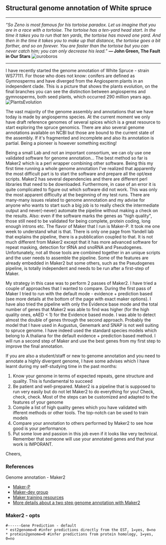 



## Structural genome annotation of White spruce

*******

*“So Zeno is most famous for his tortoise paradox. Let us imagine that you are in a race with a tortoise. The tortoise has a ten-yard head start. In the time it takes you to run that ten yards, the tortoise has moved one yard. And then in the time it takes you to make up that distance, the tortoise goes a bit farther, and so on forever. You are faster than the tortoise but you can never catch him; you can only decrease his lead.”* 
**― John Green, The Fault in Our Stars**
![ouroboros](http://ichef.bbci.co.uk/wwfeatures/wm/live/624_351/images/live/p0/5q/2d/p05q2dlr.jpg)

***************

I have recently started the genome annotation of White Spruce - strain WS77111. For those who does not know: conifers are defined as Gymnosperms and have diverged from the Angiosperm plants in an independent clade.
This is a picture that shows the plants evolution, on the final branches you can see the distinction between angiosperms and gymnosperms, both seed plants, which occurred 290 million years ago.
![PlantsEvolution](https://langdalelab.files.wordpress.com/2015/07/untitled.jpg)

The vast majority of the genome assembly and annotations that we have today is made by angiosperms species. At the current moment we only have draft reference genomes of several spices which is a great resource to start exploring the spruce genomics. There are also several genome annotations available on NCBI but those are bound to the current state of the assembly. If it's fragmented and incomplete and also its annotation is partial. Being a pioneer is however something exciting! 

Being a small Lab and not an important consortium, we can oly use one validated software for genome annotation... The best method so far is Maker2 which is a perl wrapper combining other software. Being this my first time running a whole genome annotation I've realized that apparently the most difficult part is to start the software and prepare all the opt/exe scripts. Maker2 has several dependencies and there are different perl libraries that need to be downloaded. Furthermore, in case of an error it is quite complicated to figure out which software did not work. This was only the most apparent difficulty at the beginning of my test runs. There are many-many issues related to genome annnotation and my advise for anyone who wants to start such a big job is to really check the intermediate output and never(-never) automate the pipeline without making a check on the results. Also: even if the software marks the genes as "high quality", those still need to be validated for being complete, protein coding, long enough introns etc.
The flavor of Maker that I run is Maker-P. It took me one week to understand what is that. There is only one page from Yandell lab that explains the pipeline, there is a pubblication coupled to that. It is not much different from Maker2 except that it has more advanced software for repeat masking, detection for tRNA and snoRNA and Pseudogenes. Unfortunately, not all those tools are combined together in an unique scripts and the user needs to assemble the pipeline. Some of the features are already embedded in Maker2 but some others, such as the Pseudogenes pipeline, is totally independent and needs to be run after a first-step of Maker.

My strategy in this case was to perform 2 passes of Maker2. I have tried a couple of approaches that I wanted to compare. 
During the first pass of Maker I tried to run with the default mode - evidence + prediction based (see more details at the bottom of the page with exact maker options). I have also tried the pipeline with only the Evidence base mode and the total number of genes that Maker2 was able to find was higher (for the high quality ones, eAED < 1) for the Evidence based mode. I was able to detect almost the double of genes through the second approach. Probably the model that I have used in Augustus, Genemark and SNAP is not well suiting to spruce genome. I have indeed used the standard species models which belong to A.thaliana for the default evidence + prediction based method.
I will run a second step of Maker and use the best genes from my first step to improve the final annotation.

If you are also a student/staff or new to genome annotation and you need to annotate a highly divergent genome, I have some advises which I have learnt during my self-studying time in the past months:
1) Know your genome in terms of expected repeats, gene structure and quality. This is fundamental to succeed
2) Be patient and well-prepared. Maker2 is a pipeline that is supposed to run very easily but do not let Maker2 to do everything for you! Check, check, check. Most of the steps can be customized and adapted to the features of your genome
3) Compile a list of high quality genes which you have validated with ifferent methods or other tools. The top-notch can be used to train models
4) Compare your annotation to others performed by Maker2 to see how good is your performance.
5) Put some love and passion in this job even if it looks like very technical. Remember that someone will use your annotated genes and that your work is IMPORANT. 

Cheers,

### References

Genome annotation - Maker2
- [Maker-P](http://www.yandell-lab.org/software/maker-p.html)
- [Maker-dev group](https://groups.google.com/forum/#!forum/maker-devel)
- [Maker training resources](http://weatherby.genetics.utah.edu/MAKER/wiki/index.php/MAKER_Tutorial_for_GMOD_Online_Training_2014)
- [More details about a two step genome annotation with Maker2](https://gist.github.com/darencard/bb1001ac1532dd4225b030cf0cd61ce2)

### Maker2 - opts  
```
#------Gene Prediction - default
* est2genome=0 #infer predictions directly from the EST, 1=yes, 0=no
* protein2genome=0 #infer predictions from protein homology, 1=yes, 0=no
```
